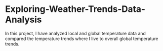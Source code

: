 # Exploring-Weather-Trends-Data-Analysis
In this project, I have analyzed local and global temperature data and compared the temperature trends where I live to overall global temperature trends.
